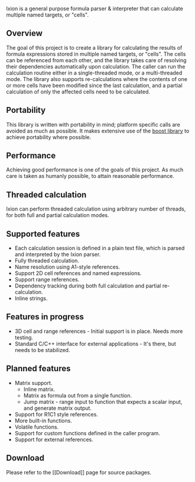 Ixion is a general purpose formula parser & interpreter that can calculate multiple named targets, or "cells".

## Overview
The goal of this project is to create a library for calculating the results of formula expressions stored in multiple named targets, or "cells".  The cells can be referenced from each other, and the library takes care of resolving their dependencies automatically upon calculation.  The caller can run the calculation routine either in a single-threaded mode, or a multi-threaded mode.  The library also supports re-calculations where the contents of one or more cells have been modified since the last calculation, and a partial calculation of only the affected cells need to be calculated.

## Portability
This library is written with portability in mind; platform specific calls are avoided as much as possible.  It makes extensive use of the [boost library](http://boost.org) to achieve portability where possible.

## Performance
Achieving good performance is one of the goals of this project.  As much care is taken as humanly possible, to attain reasonable performance.

## Threaded calculation
Ixion can perform threaded calculation using arbitrary number of threads, for both full and partial calculation modes.

## Supported features
* Each calculation session is defined in a plain text file, which is parsed and interpreted by the Ixion parser.
* Fully threaded calculation.
* Name resolution using A1-style references.
* Support 2D cell references and named expressions.
* Support range references.
* Dependency tracking during both full calculation and partial re-calculation.
* Inline strings.

## Features in progress
* 3D cell and range references - Initial support is in place.  Needs more testing.
* Standard C/C++ interface for external applications - It's there, but needs to be stabilized.

## Planned features
* Matrix support.
  * Inline matrix.
  * Matrix as formula out from a single function.
  * Jump matrix - range input to function that expects a scalar input, and generate matrix output.
* Support for R1C1 style references.
* More built-in functions.
* Volatile functions.
* Support for custom functions defined in the caller program.
* Support for external references.

## Download
Please refer to the [[Download]] page for source packages.

